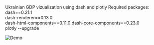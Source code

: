 Ukrainian GDP vizualization using dash and plotly
Required packages:
dash==0.21.1  
dash-renderer==0.13.0  
dash-html-components==0.11.0
dash-core-components==0.23.0  
plotly --upgrade

![Demo](https://user-images.githubusercontent.com/31709292/57982479-57bfd580-7a46-11e9-87c1-393c0bfc5061.gif)
